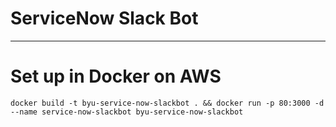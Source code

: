 # **ServiceNow Slack Bot**
---

# Set up in Docker on AWS
`docker build -t byu-service-now-slackbot . && docker run -p 80:3000 -d --name service-now-slackbot byu-service-now-slackbot`
